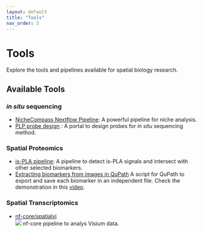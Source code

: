 ```yaml
---
layout: default
title: "Tools"
nav_order: 3
---
```

# Tools

Explore the tools and pipelines available for spatial biology research.

## Available Tools
### _in situ_ sequencing  
- [NicheCompass Nextflow Pipeline](/Units/In_Situ_Sequencing/Codes/Workflows/NicheCompass/NicheCompass.md): A powerful pipeline for niche analysis.  
- [PLP probe design](https://r35a6f033.serve.scilifelab.se/) : A portal to design probes for _in situ_ sequencing method.  

### Spatial Proteomics  
- [is-PLA pipeline](): A pipeline to detect is-PLA signals and intersect with other selected biomarkers.    
- [Extracting biomarkers from images in QuPath](Units/Spatial_Proteomics/Codes/Scripts/Extracting_multichannel_images.groovy) A script for QuPath to export and save each biomarker in an independent file. Check the demonstration in this [video](https://youtu.be/802NyI9pbeA?si=17kpN-bibHgxVvc4).  

### Spatial Transcriptomics  
- [nf-core/spatialvi](https://nf-co.re/spatialvi/dev/)  
![]('./Images/spatialvi_subway.png')  nf-core pipeline to analys Visium data.  
